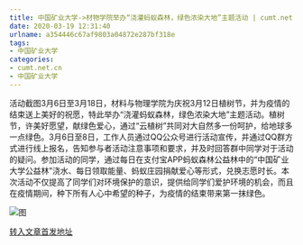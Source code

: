 ```yaml
---
title: 中国矿业大学->材物学院举办“浇灌蚂蚁森林，绿色浓染大地”主题活动 | cumt.net.cn
date: 2020-03-19 12:31:40
urlname: a354446c67af9803a04872e287bf318e
tags: 
- 中国矿业大学
categories:
- cumt.net.cn
- 中国矿业大学
---
```

活动截图3月6日至3月18日，材料与物理学院为庆祝3月12日植树节，并为疫情的结束送上美好的祝愿，特此举办“浇灌蚂蚁森林，绿色浓染大地”主题活动。植树节，许美好愿望，献绿色爱心，通过“云植树”共同对大自然多一份呵护，给地球多一点绿色。3月6日至8日，工作人员通过QQ公众号进行活动宣传，并通过QQ群方式进行线上报名，告知参与者活动注意事项和要求，并及时回答群中同学对于活动的疑问。参加活动的同学，通过每日在支付宝APP蚂蚁森林公益林中的“中国矿业大学公益林”浇水、每日领取能量、蚂蚁庄园捐献爱心等形式，兑换志愿时长。本次活动不仅提高了同学们对环境保护的意识，提供给同学们爱护环境的机会，而且在疫情期间，种下所有人心中希望的种子，为疫情的结束带来第一抹绿色。

![图](http://xwzx.cumt.edu.cn/_upload/article/images/54/83/0e741e4d49a3b68ef997cc508f5a/e45904e8-806d-42ef-a12a-3fb3a2666862.png)

[转入文章首发地址](http://xwzx.cumt.edu.cn/8f/66/c523a560998/page.htm)